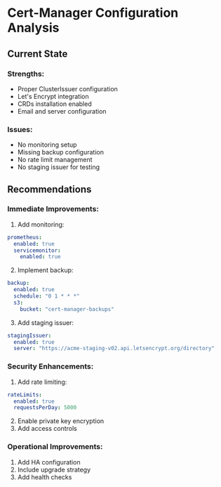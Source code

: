 # Cert-Manager Configuration Analysis

## Current State

### Strengths:
- Proper ClusterIssuer configuration
- Let's Encrypt integration
- CRDs installation enabled
- Email and server configuration

### Issues:
- No monitoring setup
- Missing backup configuration
- No rate limit management
- No staging issuer for testing

## Recommendations

### Immediate Improvements:
1. Add monitoring:
```yaml
prometheus:
  enabled: true
  servicemonitor:
    enabled: true
```

2. Implement backup:
```yaml
backup:
  enabled: true
  schedule: "0 1 * * *"
  s3:
    bucket: "cert-manager-backups"
```

3. Add staging issuer:
```yaml
stagingIssuer:
  enabled: true
  server: "https://acme-staging-v02.api.letsencrypt.org/directory"
```

### Security Enhancements:
1. Add rate limiting:
```yaml
rateLimits:
  enabled: true
  requestsPerDay: 5000
```

2. Enable private key encryption
3. Add access controls

### Operational Improvements:
1. Add HA configuration
2. Include upgrade strategy
3. Add health checks 